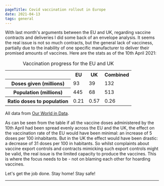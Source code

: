 ```yaml
---
pageTitle: Covid vaccination rollout in Europe
date: 2021-04-13
tags: general
---
```

<p>
With last month's arguments between the EU and UK, regarding vaccine contracts and deliveries I did some back of an envelope analysis. It seems the real issue is not so much contracts, but the general lack of vacciness, partially due to the inability of one specific manufacturer to deliver their promised amounts of vaccines. Here are the stats as of the 10th April 2021:
  
<table>
  <caption>Vaccination progress for the EU and UK</caption>
  <tr>
    <td>&nbsp;</td>
    <th>EU</th>
    <th>UK</th>
    <th>Combined</th>
  </tr>
  <tr>
    <th scope="row">Doses given (millions)</th>
    <td>93</td>
    <td>39</td>
    <td>132</td>
  </tr>
  <tr>
    <th scope="row">Population (millions)</th>
    <td>445</td>
    <td>68</td>
    <td>513</td>
  </tr>
  <tr>
    <th scope="row">Ratio doses to population</th>
    <td>0.21</td>
    <td>0.57</td>
    <td>0.26</td>
  </tr>
</table>

All data from <a href="https://ourworldindata.org/">Our World in Data</a>.
</p>

<p>
As can be seen from the table if all the vaccine doses administered by the 10th April had been spread evenly across the EU and the UK, the effect on the vaccination rate of the EU would have been minimal: an increase of 5 doses per 100 inhabitants.  But in the UK the effect would have been drastic: a decrease of 31 doses per 100 in habitants. So whilst complaints about vaccine export controls and contracts mimicking such export controls might be valid, the real issue is the limited capacity to produce the vaccines. This is where the focus needs to be - not on blaming each other for hoarding vaccines.
</p>

<p>Let's get the job done. Stay home! Stay safe!</p>

---
